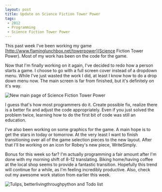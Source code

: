 ```yaml
---
layout: post
title: Update on Science Fiction Tower Power
tags: 
 - 2012
 - Programming
 - Science Fiction Tower Power
---
```


This past week I've been working my game [http://www.flaminglunchbox.net/towerpower](Science Fiction Tower Power).  Most of my work has been on the code for the game.  

Now that I'm finally working on it again, I've decided to redo how a person starts a game.  I choose to go with a full screen cover instead of a dropdown menu.  While I've just wasted the work I did, at least I know how to do a drop down menu now.  The main screen is far from finished, but it's definitely on it's way.

![New main page of Science Fiction Tower Power](http://dl.dropbox.com/u/21971644/Blog%20Images/Blog%20Pics%20for%20Entries/April%202012/SFTPmainscreen.PNG)  

I guess that's how most programmers do it.  Create possible fix, realize there is a better fix and adjust the code appropriately.  Even if you just solved the problem twice, learning how to do the first bit of code was still an education.

I've also been working on some graphics for the game.  A main hope is to get the stars in today or tomorrow.  At the very least I want to finish transitioning over all of the game selection pieces to the new layout.  After that I'll be working on an icon for Robey's new piece, WriteSimply.

Bonus for this week so far?  I'm actually programming a fair amount after I'm done with my morning shift of 8-12 translating.  Biking home/having coffee at the local shop seems to provide a fantastic transition.  Hopefully this trend will continue for a while, as I'm feeling incredibly productive.  Also, check out my awesome work station from earlier this week.

![Tulips, betterlivingthroughpython and Todo list](http://dl.dropbox.com/u/21971644/Blog%20Images/Blog%20Pics%20for%20Entries/April%202012/Sunny%20Day/tulipsmakeeverythingbetter.jpg)  
